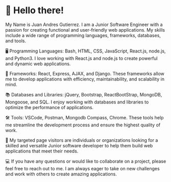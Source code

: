 # 👋 Hello there! 

My Name is Juan Andres Gutierrez. I am a Junior Software Engineer with a passion for creating functional and user-friendly web applications. My skills include a wide range of programming languages, frameworks, databases, and tools.

🖥️ Programming Languages: Bash, HTML, CSS, JavaScript, React.js, node.js, and Python3. I love working with React.js and node.js to create powerful and dynamic web applications.

🔨 Frameworks: React, Express, AJAX, and Django. These frameworks allow me to develop applications with efficiency, maintainability, and scalability in mind.

📚 Databases and Libraries: jQuery, Bootstrap, ReactBootStrap, MongoDB, Mongoose, and SQL. I enjoy working with databases and libraries to optimize the performance of applications.

🛠️ Tools: VSCode, Postman, Mongodb Compass, Chrome. These tools help me streamline the development process and ensure the highest quality of work.

👀 My targeted page visitors are individuals or organizations looking for a skilled and versatile Junior software developer to help them build web applications that meet their needs.

💻 If you have any questions or would like to collaborate on a project, please feel free to reach out to me. I am always eager to take on new challenges and work with others to create amazing applications.
